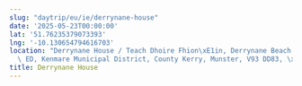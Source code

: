 ```yaml
---
slug: "daytrip/eu/ie/derrynane-house"
date: '2025-05-23T00:00:00'
lat: '51.76235379073393'
lng: '-10.130654794616703'
location: "Derrynane House / Teach Dhoire Fhion\xE1in, Derrynane Beach Track, Darrynane\
  \ ED, Kenmare Municipal District, County Kerry, Munster, V93 DD83, \xC9ire / Ireland"
title: Derrynane House
---
```



